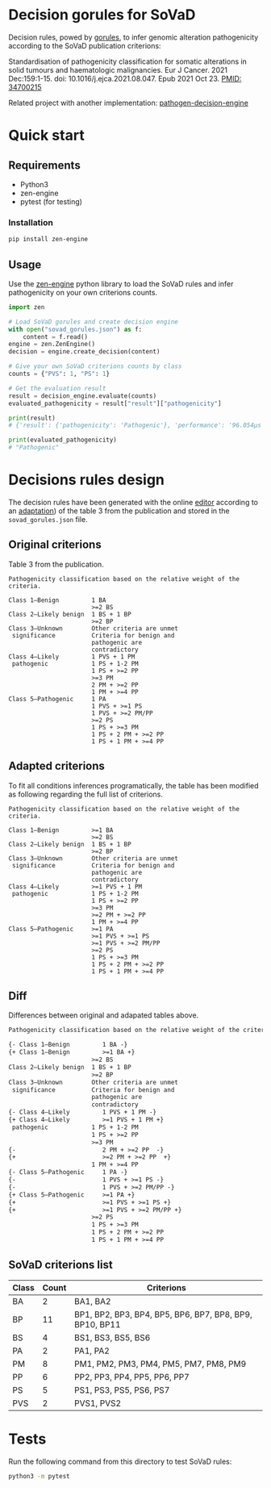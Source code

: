 # Decision gorules for SoVaD

Decision rules, powed by [gorules](https://gorules.io/), to infer genomic alteration pathogenicity according to the SoVaD publication criterions:

Standardisation of pathogenicity classification for somatic alterations in solid tumours and haematologic malignancies.
Eur J Cancer. 2021 Dec:159:1-15. doi: 10.1016/j.ejca.2021.08.047. Epub 2021 Oct 23.
[PMID: 34700215](https://pubmed.ncbi.nlm.nih.gov/34700215/)

Related project with another implementation: [pathogen-decision-engine](https://github.com/bergo-bioinfo/pathogen-decision-engine)

# Quick start

## Requirements

- Python3
- zen-engine
- pytest (for testing)

### Installation

```bash
pip install zen-engine
```

## Usage

Use the [zen-engine](https://pypi.org/project/zen-engine/) python library to load the SoVaD rules and infer pathogenicity on your own criterions counts.

```python
import zen

# Load SoVaD gorules and create decision engine
with open("sovad_gorules.json") as f:
    content = f.read()
engine = zen.ZenEngine()
decision = engine.create_decision(content)

# Give your own SoVaD criterions counts by class
counts = {"PVS": 1, "PS": 1}

# Get the evaluation result
result = decision_engine.evaluate(counts)
evaluated_pathogenicity = result["result"]["pathogenicity"]

print(result)
# {'result': {'pathogenicity': 'Pathogenic'}, 'performance': '96.054µs'}

print(evaluated_pathogenicity)
# "Pathogenic"
```

# Decisions rules design

The decision rules have been generated with the online [editor](https://editor.gorules.io/) according to an [adaptation](#adapted-criterions)) of the table 3 from the publication and stored in the `sovad_gorules.json` file.

## Original criterions

Table 3 from the publication.

```
Pathogenicity classification based on the relative weight of the criteria.

Class 1—Benign         1 BA
                       >=2 BS
Class 2—Likely benign  1 BS + 1 BP
                       >=2 BP
Class 3—Unknown        Other criteria are unmet
 significance          Criteria for benign and
                       pathogenic are 
                       contradictory
Class 4—Likely         1 PVS + 1 PM
 pathogenic            1 PS + 1-2 PM
                       1 PS + >=2 PP
                       >=3 PM
                       2 PM + >=2 PP 
                       1 PM + >=4 PP 
Class 5—Pathogenic     1 PA
                       1 PVS + >=1 PS
                       1 PVS + >=2 PM/PP
                       >=2 PS
                       1 PS + >=3 PM
                       1 PS + 2 PM + >=2 PP 
                       1 PS + 1 PM + >=4 PP
```


## Adapted criterions

To fit all conditions inferences programatically, the table has been modified as following regarding the full list of criterions.

```
Pathogenicity classification based on the relative weight of the criteria.

Class 1—Benign         >=1 BA
                       >=2 BS
Class 2—Likely benign  1 BS + 1 BP
                       >=2 BP
Class 3—Unknown        Other criteria are unmet
 significance          Criteria for benign and
                       pathogenic are 
                       contradictory
Class 4—Likely         >=1 PVS + 1 PM
 pathogenic            1 PS + 1-2 PM
                       1 PS + >=2 PP
                       >=3 PM
                       >=2 PM + >=2 PP 
                       1 PM + >=4 PP 
Class 5—Pathogenic     >=1 PA
                       >=1 PVS + >=1 PS
                       >=1 PVS + >=2 PM/PP
                       >=2 PS
                       1 PS + >=3 PM
                       1 PS + 2 PM + >=2 PP 
                       1 PS + 1 PM + >=4 PP
```


## Diff

Differences between original and adapated tables above.

```diff
Pathogenicity classification based on the relative weight of the criteria.

{- Class 1—Benign         1 BA -}
{+ Class 1—Benign         >=1 BA +}
                       >=2 BS
Class 2—Likely benign  1 BS + 1 BP
                       >=2 BP
Class 3—Unknown        Other criteria are unmet
 significance          Criteria for benign and
                       pathogenic are 
                       contradictory
{- Class 4—Likely         1 PVS + 1 PM -}
{+ Class 4—Likely         >=1 PVS + 1 PM +}
 pathogenic            1 PS + 1-2 PM
                       1 PS + >=2 PP
                       >=3 PM
{-                        2 PM + >=2 PP  -}
{+                        >=2 PM + >=2 PP  +}
                       1 PM + >=4 PP 
{- Class 5—Pathogenic     1 PA -}
{-                        1 PVS + >=1 PS -}
{-                        1 PVS + >=2 PM/PP -}
{+ Class 5—Pathogenic     >=1 PA +}
{+                        >=1 PVS + >=1 PS +}
{+                        >=1 PVS + >=2 PM/PP +}
                       >=2 PS
                       1 PS + >=3 PM
                       1 PS + 2 PM + >=2 PP 
                       1 PS + 1 PM + >=4 PP
```

## SoVaD criterions list

| Class | Count | Criterions                                              |
|-------|-------|---------------------------------------------------------|
| BA    | 2     | BA1, BA2                                                |
| BP    | 11    | BP1, BP2, BP3, BP4, BP5, BP6, BP7, BP8, BP9, BP10, BP11 |
| BS    | 4     | BS1, BS3, BS5, BS6                                      |
| PA    | 2     | PA1, PA2                                                |
| PM    | 8     | PM1, PM2, PM3, PM4, PM5, PM7, PM8, PM9                  |
| PP    | 6     | PP2, PP3, PP4, PP5, PP6, PP7                            |
| PS    | 5     | PS1, PS3, PS5, PS6, PS7                                 |
| PVS   | 2     | PVS1, PVS2                                              |

# Tests

Run the following command from this directory to test SoVaD rules:

```bash
python3 -m pytest
```
